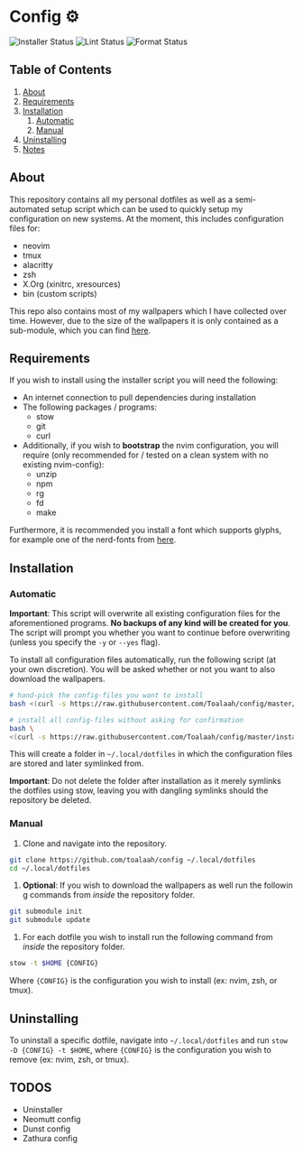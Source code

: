 # Config ⚙️

![Installer Status](https://github.com/toalaah/config/actions/workflows/test.yml/badge.svg)
![Lint Status](https://github.com/toalaah/config/actions/workflows/lint.yml/badge.svg)
![Format Status](https://github.com/toalaah/config/actions/workflows/format.yml/badge.svg)

## Table of Contents

1. [About](#about)
2. [Requirements](#requirements)
3. [Installation](#installation)
    1. [Automatic](#automatic)
    2. [Manual](#manual)
4. [Uninstalling](#uninstallation)
5. [Notes](#notes)

## About

This repository contains all my personal dotfiles as well as a semi-automated
setup script which can be used to quickly setup my configuration on new
systems. At the moment, this includes configuration files for:

- neovim
- tmux
- alacritty
- zsh
- X.Org (xinitrc, xresources)
- bin (custom scripts)

This repo also contains most of my wallpapers which I have collected over time.
However, due to the size of the wallpapers it is only contained as a
sub-module, which you can find [here](https://github.com/toalaah/wallpapers).

## Requirements

If you wish to install using the installer script you will need the following:

- An internet connection to pull dependencies during installation
- The following packages / programs:
  - stow
  - git
  - curl
- Additionally, if you wish to **bootstrap** the nvim configuration, you will
  require (only recommended for / tested on a clean system with no existing
  nvim-config):
  - unzip
  - npm
  - rg
  - fd
  - make

Furthermore, it is recommended you install a font which supports glyphs, for
example one of the nerd-fonts from
[here](https://github.com/ryanoasis/nerd-fonts).

## Installation

### Automatic

**Important**: This script will overwrite all existing configuration files for
the aforementioned programs. **No backups of any kind will be created for
you**. The script will prompt you whether you want to continue before
overwriting (unless you specify the `-y` or `--yes` flag).

To install all configuration files automatically, run the following script (at
your own discretion). You will be asked whether or not you want to also
download the wallpapers.

```bash
# hand-pick the config-files you want to install
bash <(curl -s https://raw.githubusercontent.com/Toalaah/config/master/install.sh)

# install all config-files without asking for confirmation
bash \
<(curl -s https://raw.githubusercontent.com/Toalaah/config/master/install.sh) --yes
```

This will create a folder in `~/.local/dotfiles` in which the configuration
files are stored and later symlinked from.

**Important**: Do not delete the folder after installation as it merely
symlinks the dotfiles using stow, leaving you with dangling symlinks should the
repository be deleted.

### Manual

1. Clone and navigate into the repository.

```bash
git clone https://github.com/toalaah/config ~/.local/dotfiles
cd ~/.local/dotfiles
```

1. **Optional**: If you wish to download the wallpapers as well run the followin
g commands from _inside_ the repository folder.

```bash
git submodule init
git submodule update
```

1. For each dotfile you wish to install run the following command from _inside_
the repository folder.

```bash
stow -t $HOME {CONFIG}
```

Where `{CONFIG}` is the configuration you wish to install (ex: nvim, zsh,
or tmux).

## Uninstalling

To uninstall a specific dotfile, navigate into `~/.local/dotfiles` and run `stow
 -D {CONFIG} -t $HOME`, where `{CONFIG}` is the configuration you wish to remove
 (ex: nvim, zsh, or tmux).

## TODOS

- Uninstaller
- Neomutt config
- Dunst config
- Zathura config
